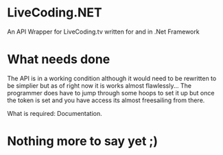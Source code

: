 # LiveCoding.NET
An API Wrapper for LiveCoding.tv written for and in .Net Framework

# What needs done
The API is in a working condition although it would need to be rewritten to be simplier but as of right now it is works almost flawlessly... The programmer does have to jump through some hoops to set it up but once the token is set and you have access its almost freesailing from there.

What is required: Documentation.

# Nothing more to say yet ;)
